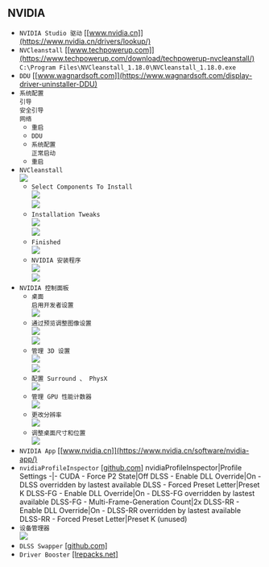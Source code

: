 ## NVIDIA
* `NVIDIA Studio 驱动` [[www.nvidia.cn]](https://www.nvidia.cn/drivers/lookup/)
* `NVCleanstall` [[www.techpowerup.com]](https://www.techpowerup.com/download/techpowerup-nvcleanstall/)  
`C:\Program Files\NVCleanstall_1.18.0\NVCleanstall_1.18.0.exe`
* `DDU` [[www.wagnardsoft.com]](https://www.wagnardsoft.com/display-driver-uninstaller-DDU)
* `系统配置`  
`引导`  
`安全引导`  
`网络`  
    * `重启`
    * `DDU`
    * `系统配置`  
    `正常启动`
    * `重启`
* `NVCleanstall`  
![](屏幕截图%202025-04-12%20005412.png)
    * `Select Components To Install`  
    ![](屏幕截图%202025-04-12%20005546.png)  
    ![](屏幕截图%202025-04-12%20005826.png)
    * `Installation Tweaks`  
    ![](屏幕截图%202025-04-12%20010034.png)  
    ![](屏幕截图%202025-04-12%20010118.png)
    * `Finished`  
    ![](屏幕截图%202025-04-12%20010239.png)
    * `NVIDIA 安装程序`  
    ![](屏幕截图%202025-04-12%20010348.png)  
    ![](屏幕截图%202025-04-12%20010420.png)
* `NVIDIA 控制面板`
    * `桌面`  
    `启用开发者设置`  
    ![](屏幕截图%202025-04-12%20011036.png)
    * `通过预览调整图像设置`  
    ![](屏幕截图%202025-04-12%20011159.png)  
    ![](屏幕截图%202025-04-12%20011243.png)
    * `管理 3D 设置`  
    ![](屏幕截图%202025-04-12%20012126.png)  
    ![](屏幕截图%202025-04-12%20012141.png)
    * `配置 Surround 、 PhysX`  
    ![](屏幕截图%202025-04-12%20012247.png)
    * `管理 GPU 性能计数器`  
    ![](屏幕截图%202025-04-12%20012412.png)
    * `更改分辨率`  
    ![](屏幕截图%202025-04-12%20012457.png)
    * `调整桌面尺寸和位置`  
    ![](屏幕截图%202025-04-12%20012627.png)
* `NVIDIA App` [[www.nvidia.cn]](https://www.nvidia.cn/software/nvidia-app/)
* `nvidiaProfileInspector` [[github.com]](https://github.com/Orbmu2k/nvidiaProfileInspector/releases)
    nvidiaProfileInspector|Profile Settings
    -|-
    CUDA - Force P2 State|Off
    DLSS - Enable DLL Override|On - DLSS overridden by lastest available
    DLSS - Forced Preset Letter|Preset K
    DLSS-FG - Enable DLL Override|On - DLSS-FG overridden by lastest available
    DLSS-FG - Multi-Frame-Generation Count|2x
    DLSS-RR - Enable DLL Override|On - DLSS-RR overridden by lastest available
    DLSS-RR - Forced Preset Letter|Preset K (unused)
* `设备管理器`  
![](屏幕截图%202025-04-12%20014433.png)
* `DLSS Swapper` [[github.com]](https://github.com/beeradmoore/dlss-swapper)
* `Driver Booster` [[lrepacks.net]](https://lrepacks.net/repaki-sistemnyh-programm/161-iobit-driver-booster-professional-repack-amp-portable.html)